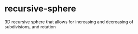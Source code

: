 # recursive-sphere
3D recursive sphere that allows for increasing and decreasing of subdivisions, and rotation
